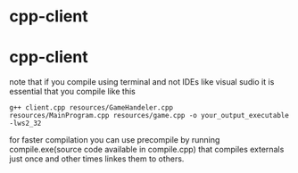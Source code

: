 # cpp-client
<h1> cpp-client</h1>
note that if you compile using terminal and not IDEs like visual sudio it is essential that you compile like this

<code>g++ client.cpp  resources/GameHandeler.cpp  resources/MainProgram.cpp resources/game.cpp -o your_output_executable -lws2_32</code>

for faster compilation you can use precompile by running compile.exe(source code available in compile.cpp) that compiles externals just once and other times linkes them to others.

